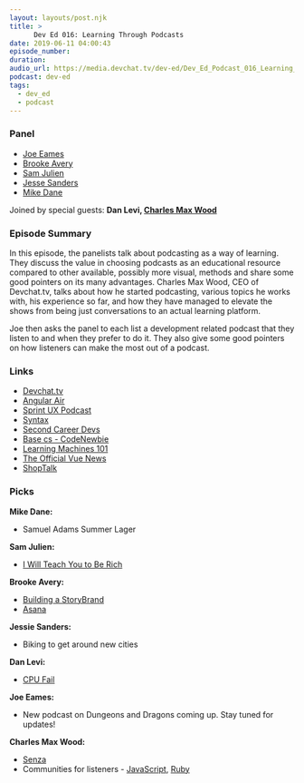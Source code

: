 ```yaml
---
layout: layouts/post.njk
title: >
      Dev Ed 016: Learning Through Podcasts
date: 2019-06-11 04:00:43
episode_number: 
duration: 
audio_url: https://media.devchat.tv/dev-ed/Dev_Ed_Podcast_016_Learning_Through_Podcasts.mp3
podcast: dev-ed
tags: 
  - dev_ed
  - podcast
---
```


### **Panel**

- [Joe Eames](https://thinkster.io/)
- [Brooke Avery](http://thinkster.io/)
- [Sam Julien](https://twitter.com/samjulien?lang=en)
- [Jesse Sanders](http://briebug.com/)
- [Mike Dane](http://mikedane.com/)

Joined by special guests: **Dan Levi, [Charles Max Wood](https://twitter.com/cmaxw)**

### **Episode Summary**

In this episode, the panelists talk about podcasting as a way of learning. They discuss the value in choosing podcasts as an educational resource compared to other available, possibly more visual, methods and share some good pointers on its many advantages. Charles Max Wood, CEO of Devchat.tv, talks about how he started podcasting, various topics he works with, his experience so far, and how they have managed to elevate the shows from being just conversations to an actual learning platform.

Joe then asks the panel to each list a development related podcast that they listen to and when they prefer to do it. They also give some good pointers on how listeners can make the most out of a podcast.

### **Links**

- [Devchat.tv](https://devchat.tv/)
- [Angular Air](https://angularair.com/)
- [Sprint UX Podcast](https://www.sprintuxpodcast.com/)
- [Syntax](https://syntax.fm/)
- [Second Career Devs](https://secondcareerdevs.com/)
- [Base cs - CodeNewbie](https://www.codenewbie.org/basecs)
- [Learning Machines 101](https://www.learningmachines101.com/)
- [The Official Vue News](https://vuenews.fireside.fm/)
- [ShopTalk](https://shoptalkshow.com/)

### **Picks**

**Mike Dane:**

- Samuel Adams Summer Lager

**Sam Julien:**

- [I Will Teach You to Be Rich](https://www.goodreads.com/book/show/40591670-i-will-teach-you-to-be-rich-second-edition)

**Brooke Avery:**

- [Building a StoryBrand](https://www.goodreads.com/book/show/34460583-building-a-storybrand)
- [Asana](https://asana.com/) 

**Jessie Sanders:**

- Biking to get around new cities

**Dan Levi:**

- [CPU Fail](https://cpu.fail/)

**Joe Eames:**

- New podcast on Dungeons and Dragons coming up. Stay tuned for updates!

**Charles Max Wood:**

- [Senza](https://itunes.apple.com/us/app/senza/id1038260828?mt=8)
- Communities for listeners - [JavaScript](https://keepcurrentacademy.com/everywherejs/), [Ruby](https://keepcurrentacademy.com/everywhererb/)
